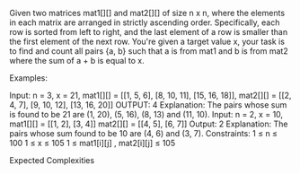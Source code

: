 Given two matrices mat1[][] and mat2[][] of size n x n, where the elements in each matrix are arranged in strictly ascending order. Specifically, each row is sorted from left to right, and the last element of a row is smaller than the first element of the next row.
You're given a target value x, your task is to find and count all pairs {a, b} such that a is from mat1 and b is from mat2 where the sum of a + b is equal to x.

Examples:

Input: n = 3, x = 21,
mat1[][] = [[1, 5, 6], [8, 10, 11], [15, 16, 18]],
mat2[][] = [[2, 4, 7], [9, 10, 12], [13, 16, 20]]
OUTPUT: 4
Explanation: The pairs whose sum is found to be 21 are (1, 20), (5, 16), (8, 13) and (11, 10).
Input: n = 2, x = 10,
mat1[][] = [[1, 2], [3, 4]]
mat2[][] = [[4, 5], [6, 7]]
Output: 2
Explanation: The pairs whose sum found to be 10 are (4, 6) and (3, 7).
Constraints:
1 ≤ n ≤ 100
1 ≤ x ≤ 105
1 ≤ mat1[i][j] , mat2[i][j] ≤ 105

Expected Complexities
